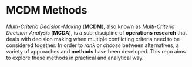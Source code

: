# MCDM Methods

_Multi-Criteria Decision-Making_ (**MCDM**), also known as _Multi-Criteria Decision-Analysis_ (**MCDA**), is a sub-discipline of **operations research** that deals with decision making when multiple conflicting criteria need to be considered together. In order to _rank_ or _choose_ between alternatives, a variety of approaches and **methods** have been developed. This repo aims to explore these methods in practical and analytical way.
